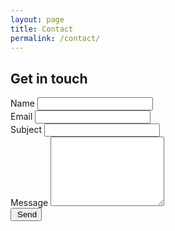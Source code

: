 ```yaml
---
layout: page
title: Contact
permalink: /contact/
---
```


<div class="contact">
  <h2 class="page-header">Get in touch</h2>
  <div class="row">
    <div class="col-md-6">
      <form action="https://formspree.io/davide.fucci@oulu.fi" method="POST">
        <div class="form-group">
          <label for="id_name" class="control-label">Name</label>
          <input type="text" class="form-control" id="id_name" name="name">
        </div>
        <div class="form-group">
          <label for="id_email" class="control-label">Email</label>
          <input type="email" class="form-control" id="id_email" name="email">
        </div>
        <div class="form-group">
          <label for="id_subject" class="control-label">Subject</label>
          <input type="text" class="form-control" name="subject" id="id_subject">
        </div>
        <div class="form-group">
          <label for="id_message" class="control-label">Message</label>
          <textarea class="form-control" name="message" id="id_message" rows="7"></textarea>
        </div>
        <div class="form-group">
          <button type="submit" class="btn btn-primary" id="id_send">
            <span class="glyphicon glyphicon-send" style="margin-right: 3px"></span> <span class="text">Send</span>
          </button>
        </div>
      </form>
    </div>
  </div>
</div>

